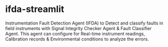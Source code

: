 # ifda-streamlit
Instrumentation Fault Detection Agent (IFDA) to Detect and classify faults in field instruments with  Signal Integrity Checker Agent &amp; Fault Classifier Agent. This agent can configure for Real-time instrument readings, Calibration records &amp; Environmental conditions to analyze the errors.
